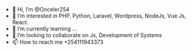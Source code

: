 - 👋 Hi, I’m @Onceler254
- 👀 I’m interested in PHP, Python, Laravel, Wordpress, NodeJs, Vue Js, React.
- 🌱 I’m currently learning ...
- 💞️ I’m looking to collaborate on Js, Development of Systems
- 📫 How to reach me +254111943373

<!---
Onceler254/Onceler254 is a ✨ special ✨ repository because its `README.md` (this file) appears on your GitHub profile.
You can click the Preview link to take a look at your changes.
--->

